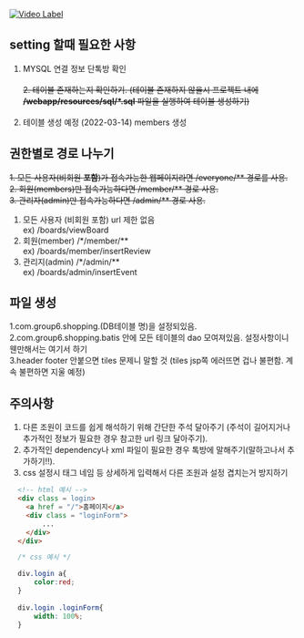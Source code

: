 
[![Video Label](http://img.youtube.com/vi/jlEddtRgM8gg/0.jpg)](https://youtu.be/jlEddtRgM8g)


## setting 할때 필요한 사항

1. MYSQL 연결 정보 단톡방 확인<br><br>
~~2. 테이블 존재하는지 확인하기. (테이블 존재하지 않을시 프로젝트 내에 **/webapp/resources/sql/*.sql** 파일을 실행하여 테이블 생성하기)~~<br><br>
2. 테이블 생성 예정 (2022-03-14) members 생성

## 권한별로 경로 나누기

~~1. 모든 사용자(비회원 **포함**)가 접속가능한 웹페이지라면 /everyone/** 경로를 사용.~~<br>
~~2. 회원(members)만 접속가능하다면 /member/** 경로 사용.~~<br>
~~3. 관리자(admin)만 접속가능하다면 /admin/** 경로 사용.~~<br>

1. 모든 사용자 (비회원 포함) url 제한 없음 <br>
ex) /boards/viewBoard
2. 회원(member) /*/member/** <br>
ex) /boards/member/insertReview
3. 관리지(admin) /*/admin/** <br>
ex) /boards/admin/insertEvent

<h2>파일 생성</h2>

1.com.group6.shopping.(DB테이블 명)을 설정되있음. <br>
2.com.group6.shopping.batis 안에 모든 테이블의 dao 모여져있음. 설정사항이니 웬만해서는 여기서 하기<br>
3.header footer 안붙으면 tiles 문제니 말할 것 (tiles jsp쪽 에러뜨면 겁나 불편함. 계속 불편하면 지울 예정)<br>

## 주의사항

1. 다른 조원이 코드를 쉽게 해석하기 위해 간단한 주석 달아주기 (주석이 길어지거나 추가적인 정보가 필요한 경우 참고한 url 링크 달아주기).
2. 추가적인 dependency나 xml 파일이 필요한 경우 톡방에 말해주기(말하고나서 추가하기!!).
3. css 설정시 태그 네임 등 상세하게 입력해서 다른 조원과 설정 겹치는거 방지하기
  ```html
    <!-- html 예시 -->
    <div class = login>
      <a href = "/">홈페이지</a>
      <div class = "loginForm">
          ...
      </div>
    </div>
  ```
  
  ```css
    /* css 예시 */

    div.login a{
        color:red;
    }
    
    div.login .loginForm{
        width: 100%;
    }
  ```


